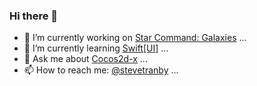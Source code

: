 ### Hi there 👋

- 🔭 I’m currently working on [Star Command: Galaxies](https://starcommandgalaxies.com/) ...
- 🌱 I’m currently learning [Swift\[UI\]](https://docs.swift.org/swift-book/) ...
- 💬 Ask me about [Cocos2d-x](https://discuss.cocos2d-x.org) ...
- 📫 How to reach me: [@stevetranby](http://twitter.com/stevetranby/) ...

<!--
**stevetranby/stevetranby** is a ✨ _special_ ✨ repository because its `README.md` (this file) appears on your GitHub profile.

Here are some ideas to get you started:

- 🔭 I’m currently working on ...
- 🌱 I’m currently learning ...
- 👯 I’m looking to collaborate on ...
- 🤔 I’m looking for help with ...
- 💬 Ask me about ...
- 📫 How to reach me: ...
- 😄 Pronouns: ...
- ⚡ Fun fact: ...

### Hi there I'm Dave!👋

[<img src="twitter.png" width="30">](https://twitter.com/davejacobseniOS)
[<img src="linkedin.png" width="30">](https://www.linkedin.com/in/davidjacobsen1/)
[<img src="youtube.png" width="30">](https://www.youtube.com/c/davejacobsenios)

![visitors](https://visitor-badge.glitch.me/badge?page_id=davejacobsen.davejacobsen)

-->
